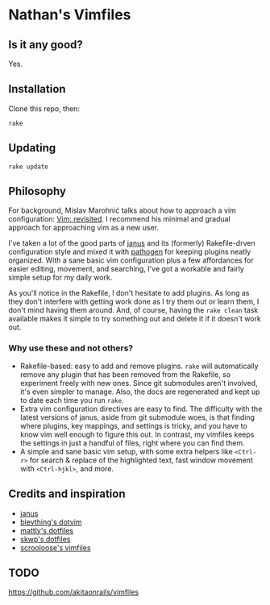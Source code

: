 # Nathan's Vimfiles

## Is it any good?

Yes.

## Installation

Clone this repo, then:

    rake

## Updating

    rake update

## Philosophy

For background, Mislav Marohnić talks about how to approach a vim configuration:
[Vim: revisited](http://mislav.uniqpath.com/2011/12/vim-revisited/). I recommend
his minimal and gradual approach for approaching vim as a new user.

I've taken a lot of the good parts of [janus](https://github.com/carlhuda/janus)
and its (formerly) Rakefile-drven configuration style and mixed it with
[pathogen](https://github.com/tpope/vim-pathogen) for keeping plugins neatly
organized. With a sane basic vim configuration plus a few affordances for easier
editing, movement, and searching, I've got a workable and fairly simple
setup for my daily work.

As you'll notice in the Rakefile, I don't hesitate to add plugins. As long as
they don't interfere with getting work done as I try them out or learn them, I
don't mind having them around. And, of course, having the `rake clean` task
available makes it simple to try something out and delete it if it doesn't work
out.

### Why use these and not others?

* Rakefile-based: easy to add and remove plugins. `rake` will automatically
  remove any plugin that has been removed from the Rakefile, so experiment
  freely with new ones. Since git submodules aren't involved, it's even simpler
  to manage. Also, the docs are regenerated and kept up to date each time you
  run `rake`.
* Extra vim configuration directives are easy to find. The difficulty with the
  latest versions of janus, aside from git submodule woes, is that finding where
  plugins, key mappings, and settings is tricky, and you have to know vim well
  enough to figure this out. In contrast, my vimfiles keeps the settings in just
  a handful of files, right where you can find them.
* A simple and sane basic vim setup, with some extra helpers like `<Ctrl-r>` for
  search & replace of the highlighted text, fast window movement with
  `<Ctrl-hjkl>`, and more.

## Credits and inspiration

* [janus](https://github.com/carlhuda/janus)
* [bleything's dotvim](https://github.com/bleything/dotvim)
* [mattly's dotfiles](https://github.com/mattly/dotfiles)
* [skwp's dotfiles](https://github.com/skwp/dotfiles)
* [scrooloose's vimfiles](https://github.com/scrooloose/vimfiles)


## TODO

https://github.com/akitaonrails/vimfiles
